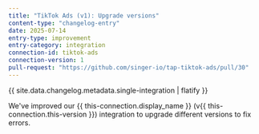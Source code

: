 ```yaml
---
title: "TikTok Ads (v1): Upgrade versions"
content-type: "changelog-entry"
date: 2025-07-14
entry-type: improvement
entry-category: integration
connection-id: tiktok-ads
connection-version: 1
pull-request: "https://github.com/singer-io/tap-tiktok-ads/pull/30"
---
```

{{ site.data.changelog.metadata.single-integration | flatify }}

We've improved our {{ this-connection.display_name }} (v{{ this-connection.this-version }}) integration to upgrade different versions to fix errors.